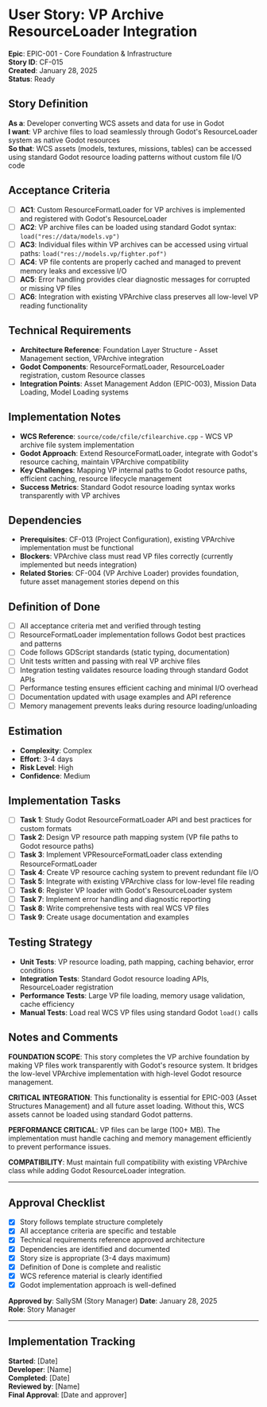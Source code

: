 # User Story: VP Archive ResourceLoader Integration

**Epic**: EPIC-001 - Core Foundation & Infrastructure  
**Story ID**: CF-015  
**Created**: January 28, 2025  
**Status**: Ready

## Story Definition
**As a**: Developer converting WCS assets and data for use in Godot  
**I want**: VP archive files to load seamlessly through Godot's ResourceLoader system as native Godot resources  
**So that**: WCS assets (models, textures, missions, tables) can be accessed using standard Godot resource loading patterns without custom file I/O code

## Acceptance Criteria
- [ ] **AC1**: Custom ResourceFormatLoader for VP archives is implemented and registered with Godot's ResourceLoader
- [ ] **AC2**: VP archive files can be loaded using standard Godot syntax: `load("res://data/models.vp")`
- [ ] **AC3**: Individual files within VP archives can be accessed using virtual paths: `load("res://models.vp/fighter.pof")`
- [ ] **AC4**: VP file contents are properly cached and managed to prevent memory leaks and excessive I/O
- [ ] **AC5**: Error handling provides clear diagnostic messages for corrupted or missing VP files
- [ ] **AC6**: Integration with existing VPArchive class preserves all low-level VP reading functionality

## Technical Requirements
- **Architecture Reference**: Foundation Layer Structure - Asset Management section, VPArchive integration
- **Godot Components**: ResourceFormatLoader, ResourceLoader registration, custom Resource classes
- **Integration Points**: Asset Management Addon (EPIC-003), Mission Data Loading, Model Loading systems

## Implementation Notes
- **WCS Reference**: `source/code/cfile/cfilearchive.cpp` - WCS VP archive file system implementation
- **Godot Approach**: Extend ResourceFormatLoader, integrate with Godot's resource caching, maintain VPArchive compatibility
- **Key Challenges**: Mapping VP internal paths to Godot resource paths, efficient caching, resource lifecycle management
- **Success Metrics**: Standard Godot resource loading syntax works transparently with VP archives

## Dependencies
- **Prerequisites**: CF-013 (Project Configuration), existing VPArchive implementation must be functional
- **Blockers**: VPArchive class must read VP files correctly (currently implemented but needs integration)
- **Related Stories**: CF-004 (VP Archive Loader) provides foundation, future asset management stories depend on this

## Definition of Done
- [ ] All acceptance criteria met and verified through testing
- [ ] ResourceFormatLoader implementation follows Godot best practices and patterns
- [ ] Code follows GDScript standards (static typing, documentation)
- [ ] Unit tests written and passing with real VP archive files
- [ ] Integration testing validates resource loading through standard Godot APIs
- [ ] Performance testing ensures efficient caching and minimal I/O overhead
- [ ] Documentation updated with usage examples and API reference
- [ ] Memory management prevents leaks during resource loading/unloading

## Estimation
- **Complexity**: Complex
- **Effort**: 3-4 days
- **Risk Level**: High
- **Confidence**: Medium

## Implementation Tasks
- [ ] **Task 1**: Study Godot ResourceFormatLoader API and best practices for custom formats
- [ ] **Task 2**: Design VP resource path mapping system (VP file paths to Godot resource paths)
- [ ] **Task 3**: Implement VPResourceFormatLoader class extending ResourceFormatLoader
- [ ] **Task 4**: Create VP resource caching system to prevent redundant file I/O
- [ ] **Task 5**: Integrate with existing VPArchive class for low-level file reading
- [ ] **Task 6**: Register VP loader with Godot's ResourceLoader system
- [ ] **Task 7**: Implement error handling and diagnostic reporting
- [ ] **Task 8**: Write comprehensive tests with real WCS VP files
- [ ] **Task 9**: Create usage documentation and examples

## Testing Strategy
- **Unit Tests**: VP resource loading, path mapping, caching behavior, error conditions
- **Integration Tests**: Standard Godot resource loading APIs, ResourceLoader registration
- **Performance Tests**: Large VP file loading, memory usage validation, cache efficiency
- **Manual Tests**: Load real WCS VP files using standard Godot `load()` calls

## Notes and Comments
**FOUNDATION SCOPE**: This story completes the VP archive foundation by making VP files work transparently with Godot's resource system. It bridges the low-level VPArchive implementation with high-level Godot resource management.

**CRITICAL INTEGRATION**: This functionality is essential for EPIC-003 (Asset Structures Management) and all future asset loading. Without this, WCS assets cannot be loaded using standard Godot patterns.

**PERFORMANCE CRITICAL**: VP files can be large (100+ MB). The implementation must handle caching and memory management efficiently to prevent performance issues.

**COMPATIBILITY**: Must maintain full compatibility with existing VPArchive class while adding Godot ResourceLoader integration.

---

## Approval Checklist
- [x] Story follows template structure completely
- [x] All acceptance criteria are specific and testable
- [x] Technical requirements reference approved architecture
- [x] Dependencies are identified and documented
- [x] Story size is appropriate (3-4 days maximum)
- [x] Definition of Done is complete and realistic
- [x] WCS reference material is clearly identified
- [x] Godot implementation approach is well-defined

**Approved by**: SallySM (Story Manager) **Date**: January 28, 2025  
**Role**: Story Manager

---

## Implementation Tracking
**Started**: [Date]  
**Developer**: [Name]  
**Completed**: [Date]  
**Reviewed by**: [Name]  
**Final Approval**: [Date and approver]